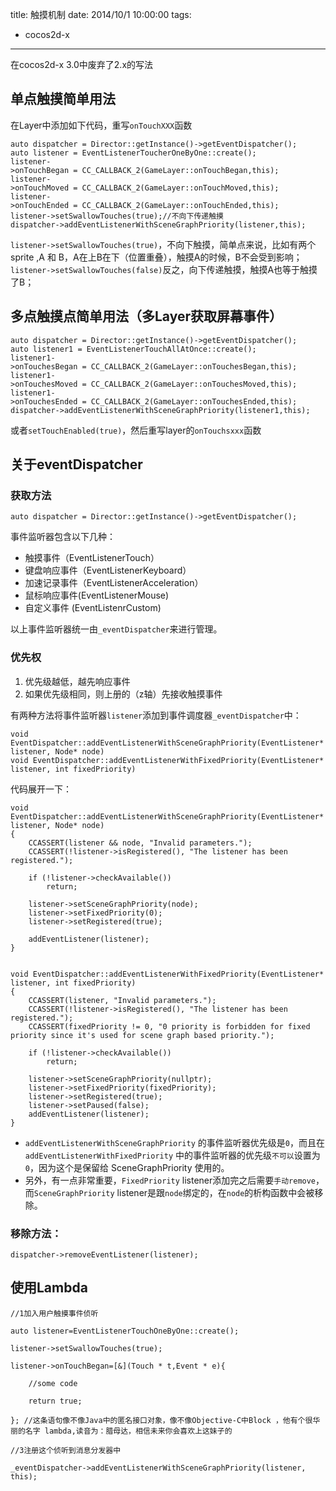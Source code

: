 title: 触摸机制
date: 2014/10/1 10:00:00
tags: 
- cocos2d-x
---

在cocos2d-x 3.0中废弃了2.x的写法  
## 单点触摸简单用法
在Layer中添加如下代码，重写`onTouchXXX`函数  

	auto dispatcher = Director::getInstance()->getEventDispatcher();
	auto listener = EventListenerToucherOneByOne::create();
	listener->onTouchBegan = CC_CALLBACK_2(GameLayer::onTouchBegan,this);  
	listener->onTouchMoved = CC_CALLBACK_2(GameLayer::onTouchMoved,this);  
	listener->onTouchEnded = CC_CALLBACK_2(GameLayer::onTouchEnded,this);  
	listener->setSwallowTouches(true);//不向下传递触摸  
	dispatcher->addEventListenerWithSceneGraphPriority(listener,this);
	
`listener->setSwallowTouches(true)`，不向下触摸，简单点来说，比如有两个sprite ,A 和 B，A在上B在下（位置重叠），触摸A的时候，B不会受到影响；  
`listener->setSwallowTouches(false)`反之，向下传递触摸，触摸A也等于触摸了B；
## 多点触摸点简单用法（多Layer获取屏幕事件）

	auto dispatcher = Director::getInstance()->getEventDispatcher();  
	auto listener1 = EventListenerTouchAllAtOnce::create();  
	listener1->onTouchesBegan = CC_CALLBACK_2(GameLayer::onTouchesBegan,this);  
	listener1->onTouchesMoved = CC_CALLBACK_2(GameLayer::onTouchesMoved,this);  
	listener1->onTouchesEnded = CC_CALLBACK_2(GameLayer::onTouchesEnded,this);  
	dispatcher->addEventListenerWithSceneGraphPriority(listener1,this);
或者`setTouchEnabled(true)`，然后重写layer的`onTouchsxxx`函数

## 关于eventDispatcher
### 获取方法
	auto dispatcher = Director::getInstance()->getEventDispatcher();
事件监听器包含以下几种：

* 触摸事件（EventListenerTouch）
* 键盘响应事件（EventListenerKeyboard）
* 加速记录事件（EventListenerAcceleration）
* 鼠标响应事件(EventListenerMouse)
* 自定义事件 (EventListenrCustom)

以上事件监听器统一由`_eventDispatcher`来进行管理。

### 优先权
1. 优先级越低，越先响应事件
2. 如果优先级相同，则上册的（z轴）先接收触摸事件

有两种方法将事件监听器`listener`添加到事件调度器`_eventDispatcher`中：

	void EventDispatcher::addEventListenerWithSceneGraphPriority(EventListener* listener, Node* node)  
	void EventDispatcher::addEventListenerWithFixedPriority(EventListener* listener, int fixedPriority)
	
代码展开一下：

	void EventDispatcher::addEventListenerWithSceneGraphPriority(EventListener* listener, Node* node)  
	{  
    	CCASSERT(listener && node, "Invalid parameters.");  
    	CCASSERT(!listener->isRegistered(), "The listener has been registered.");  
     	  
    	if (!listener->checkAvailable())  
       		return;  
       
    	listener->setSceneGraphPriority(node);  
    	listener->setFixedPriority(0);  
    	listener->setRegistered(true);  
    	   
    	addEventListener(listener);  
	}


	void EventDispatcher::addEventListenerWithFixedPriority(EventListener* listener, int fixedPriority)  
	{  
    	CCASSERT(listener, "Invalid parameters.");  
    	CCASSERT(!listener->isRegistered(), "The listener has been registered.");  
    	CCASSERT(fixedPriority != 0, "0 priority is forbidden for fixed priority since it's used for scene graph based priority.");  
       	
    	if (!listener->checkAvailable())  
        	return;  
       
    	listener->setSceneGraphPriority(nullptr);  
    	listener->setFixedPriority(fixedPriority);  
    	listener->setRegistered(true);  
    	listener->setPaused(false);  
    	addEventListener(listener);  
	}


* `addEventListenerWithSceneGraphPriority` 的事件监听器优先级是`0`，而且在 `addEventListenerWithFixedPriority` 中的事件监听器的优先级`不可以`设置为 `0`，因为这个是保留给 SceneGraphPriority 使用的。
* 另外，有一点非常重要，`FixedPriority` listener添加完之后需要`手动remove`，而`SceneGraphPriority` listener是跟`node`绑定的，在`node`的析构函数中会被移除。

### 移除方法：

	dispatcher->removeEventListener(listener);

## 使用Lambda
	//1加入用户触摸事件侦听
 
    auto listener=EventListenerTouchOneByOne::create();
 
    listener->setSwallowTouches(true);
 
    listener->onTouchBegan=[&](Touch * t,Event * e){
 
        //some code
 
        return true;
 
    }; //这条语句像不像Java中的匿名接口对象，像不像Objective-C中Block ，他有个很华丽的名字 lambda,读音为：腊母达，相信未来你会喜欢上这妹子的
 
	//3注册这个侦听到消息分发器中   
 
	_eventDispatcher->addEventListenerWithSceneGraphPriority(listener, this);